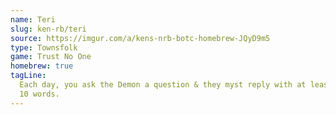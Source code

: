 ```yaml
---
name: Teri
slug: ken-rb/teri
source: https://imgur.com/a/kens-nrb-botc-homebrew-JQyD9m5
type: Townsfolk
game: Trust No One
homebrew: true
tagLine:
  Each day, you ask the Demon a question & they myst reply with at least
  10 words.
---
```

